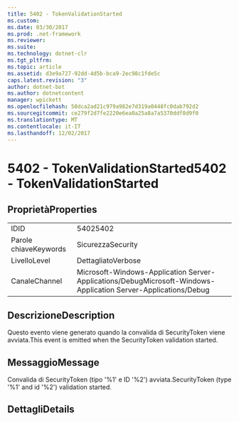 ```yaml
---
title: 5402 - TokenValidationStarted
ms.custom: 
ms.date: 03/30/2017
ms.prod: .net-framework
ms.reviewer: 
ms.suite: 
ms.technology: dotnet-clr
ms.tgt_pltfrm: 
ms.topic: article
ms.assetid: d3e9a727-92dd-4d5b-bca9-2ec98c1fde5c
caps.latest.revision: "3"
author: dotnet-bot
ms.author: dotnetcontent
manager: wpickett
ms.openlocfilehash: 50dca2ad21c979a982e7d319a0448fc0dab792d2
ms.sourcegitcommit: ce279f2d7fe2220e6ea0a25a8a7a5370ddf8d9f0
ms.translationtype: MT
ms.contentlocale: it-IT
ms.lasthandoff: 12/02/2017
---
```

# <a name="5402---tokenvalidationstarted"></a><span data-ttu-id="cd052-102">5402 - TokenValidationStarted</span><span class="sxs-lookup"><span data-stu-id="cd052-102">5402 - TokenValidationStarted</span></span>
## <a name="properties"></a><span data-ttu-id="cd052-103">Proprietà</span><span class="sxs-lookup"><span data-stu-id="cd052-103">Properties</span></span>  
  
|||  
|-|-|  
|<span data-ttu-id="cd052-104">ID</span><span class="sxs-lookup"><span data-stu-id="cd052-104">ID</span></span>|<span data-ttu-id="cd052-105">5402</span><span class="sxs-lookup"><span data-stu-id="cd052-105">5402</span></span>|  
|<span data-ttu-id="cd052-106">Parole chiave</span><span class="sxs-lookup"><span data-stu-id="cd052-106">Keywords</span></span>|<span data-ttu-id="cd052-107">Sicurezza</span><span class="sxs-lookup"><span data-stu-id="cd052-107">Security</span></span>|  
|<span data-ttu-id="cd052-108">Livello</span><span class="sxs-lookup"><span data-stu-id="cd052-108">Level</span></span>|<span data-ttu-id="cd052-109">Dettagliato</span><span class="sxs-lookup"><span data-stu-id="cd052-109">Verbose</span></span>|  
|<span data-ttu-id="cd052-110">Canale</span><span class="sxs-lookup"><span data-stu-id="cd052-110">Channel</span></span>|<span data-ttu-id="cd052-111">Microsoft-Windows-Application Server-Applications/Debug</span><span class="sxs-lookup"><span data-stu-id="cd052-111">Microsoft-Windows-Application Server-Applications/Debug</span></span>|  
  
## <a name="description"></a><span data-ttu-id="cd052-112">Descrizione</span><span class="sxs-lookup"><span data-stu-id="cd052-112">Description</span></span>  
 <span data-ttu-id="cd052-113">Questo evento viene generato quando la convalida di SecurityToken viene avviata.</span><span class="sxs-lookup"><span data-stu-id="cd052-113">This event is emitted when the SecurityToken validation started.</span></span>  
  
## <a name="message"></a><span data-ttu-id="cd052-114">Messaggio</span><span class="sxs-lookup"><span data-stu-id="cd052-114">Message</span></span>  
 <span data-ttu-id="cd052-115">Convalida di SecurityToken (tipo '%1' e ID '%2') avviata.</span><span class="sxs-lookup"><span data-stu-id="cd052-115">SecurityToken (type '%1' and id '%2') validation started.</span></span>  
  
## <a name="details"></a><span data-ttu-id="cd052-116">Dettagli</span><span class="sxs-lookup"><span data-stu-id="cd052-116">Details</span></span>
